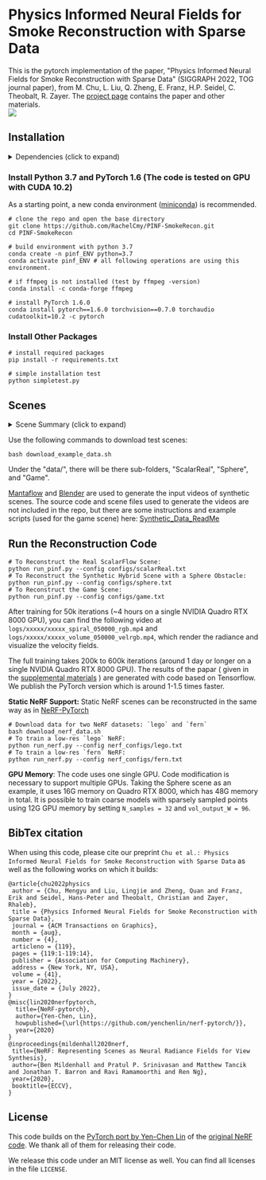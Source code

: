 # Physics Informed Neural Fields for Smoke Reconstruction with Sparse Data
This is the pytorch implementation of the paper, "Physics Informed Neural Fields for Smoke Reconstruction with Sparse Data" (SIGGRAPH 2022, TOG journal paper), from M. Chu, L. Liu, Q. Zheng, E. Franz, H.P. Seidel, C. Theobalt, R. Zayer. 
The [project page](https://rachelcmy.github.io/pinf_smoke/) contains the paper and other materials.  
![](./imgs/teaser.jpg)

## Installation

<details>
  <summary> Dependencies (click to expand) </summary>
  
  ### Dependencies
  - Python 3.7
  - PyTorch 1.6 (The code is tested on GPU with CUDA 10.2)
  - matplotlib
  - numpy
  - imageio
  - imageio-ffmpeg
  - configargparse  
</details>

### Install Python 3.7 and PyTorch 1.6 (The code is tested on GPU with CUDA 10.2)

As a starting point, a new conda environment ([miniconda](https://docs.conda.io/en/latest/miniconda.html)) is recommended.  
```
# clone the repo and open the base directory
git clone https://github.com/RachelCmy/PINF-SmokeRecon.git  
cd PINF-SmokeRecon

# build environment with python 3.7
conda create -n pinf_ENV python=3.7
conda activate pinf_ENV # all following operations are using this environment.

# if ffmpeg is not installed (test by ffmpeg -version)
conda install -c conda-forge ffmpeg

# install PyTorch 1.6.0
conda install pytorch==1.6.0 torchvision==0.7.0 torchaudio cudatoolkit=10.2 -c pytorch
```

### Install Other Packages
```
# install required packages
pip install -r requirements.txt

# simple installation test
python simpletest.py
```

## Scenes
<details>
  <summary> Scene Summary (click to expand) </summary>
  
  ### Scenes
  - Real Captures (provided by ScalarFlow and GlobalTrans)
  - Synthetic Scene: Sphere
  - Synthetic Scene: Game
</details>

Use the following commands to download test scenes:
```
bash download_example_data.sh
```
Under the "data/", there will be there sub-folders, "ScalarReal", "Sphere", and "Game".

[Mantaflow](http://www.mantaflow.com/) and [Blender](https://www.blender.org/) are used to generate the input videos of synthetic scenes. The source code and scene files used to generate the videos are not included in the repo, but there are some instructions and example scripts (used for the game scene) here: [Synthetic_Data_ReadMe](./data/Game/scripts/)


## Run the Reconstruction Code

```
# To Reconstruct the Real ScalarFlow Scene:
python run_pinf.py --config configs/scalarReal.txt
# To Reconstruct the Synthetic Hybrid Scene with a Sphere Obstacle:
python run_pinf.py --config configs/sphere.txt
# To Reconstruct the Game Scene:
python run_pinf.py --config configs/game.txt
```
After training for 50k iterations (~4 hours on a single NVIDIA Quadro RTX 8000 GPU), you can find the following video at `logs/xxxxx/xxxxx_spiral_050000_rgb.mp4` and `logs/xxxxx/xxxxx_volume_050000_velrgb.mp4`, which render the radiance and visualize the velocity fields.

<!-- <div>like these (some early results):
<table width="100%" align="center" style="vertical-align:top">
  <tr style="text-align: center;">
    <td width="40%">
        <img width="100%"src="https://people.mpi-inf.mpg.de/~mchu/projects/PI-NeRF/content/sphere_test_spiral_050000_rgb.gif" >
    </td>
    <td width="60%">
    <img width="100%" src="https://people.mpi-inf.mpg.de/~mchu/projects/PI-NeRF/content/sphere_test_volume_050000_velrgb.gif" >
    </td>
  </tr>
</table>    
</div> -->

The full training takes 200k to 600k iterations (around 1 day or longer on a single NVIDIA Quadro RTX 8000 GPU). The results of the papar ( given in the [supplemental materials](https://rachelcmy.github.io/pinf_smoke/ClickMe.html) ) are generated with code based on Tensorflow. We publish the PyTorch version which is around 1-1.5 times faster.

__Static NeRF Support:__ Static NeRF scenes can be reconstructed in the same way as in [NeRF-PyTorch](https://github.com/yenchenlin/nerf-pytorch)  

```
# Download data for two NeRF datasets: `lego` and `fern`
bash download_nerf_data.sh
# To train a low-res `lego` NeRF:
python run_nerf.py --config nerf_configs/lego.txt
# To train a low-res `fern` NeRF:
python run_nerf.py --config nerf_configs/fern.txt
```

__GPU Memory__: The code uses one single GPU. Code modification is necessary to support multiple GPUs. Taking the Sphere scene as an example, it uses 16G memory on Quadro RTX 8000, which has 48G memory in total. It is possible to train coarse models with sparsely sampled points using 12G GPU memory by setting ``N_samples = 32`` and ``vol_output_W = 96``.

## BibTex citation

When using this code, please cite our preprint ``Chu et al.: Physics Informed Neural Fields for Smoke Reconstruction with Sparse Data`` as well as the following works on which it builds:
```
@article{chu2022physics
 author = {Chu, Mengyu and Liu, Lingjie and Zheng, Quan and Franz, Erik and Seidel, Hans-Peter and Theobalt, Christian and Zayer, Rhaleb},
 title = {Physics Informed Neural Fields for Smoke Reconstruction with Sparse Data},
 journal = {ACM Transactions on Graphics},
 month = {aug},
 number = {4},
 articleno = {119},
 pages = {119:1-119:14},
 publisher = {Association for Computing Machinery},
 address = {New York, NY, USA},
 volume = {41},
 year = {2022},
 issue_date = {July 2022},
}
@misc{lin2020nerfpytorch,
  title={NeRF-pytorch},
  author={Yen-Chen, Lin},
  howpublished={\url{https://github.com/yenchenlin/nerf-pytorch/}},
  year={2020}
}
@inproceedings{mildenhall2020nerf,
 title={NeRF: Representing Scenes as Neural Radiance Fields for View Synthesis},
 author={Ben Mildenhall and Pratul P. Srinivasan and Matthew Tancik and Jonathan T. Barron and Ravi Ramamoorthi and Ren Ng},
 year={2020},
 booktitle={ECCV},
}
```

## License

This code builds on the [PyTorch port by Yen-Chen Lin](https://github.com/yenchenlin/nerf-pytorch) of the [original NeRF code](https://github.com/bmild/nerf). We thank all of them for releasing their code.

We release this code under an MIT license as well. You can find all licenses in the file `LICENSE`.
